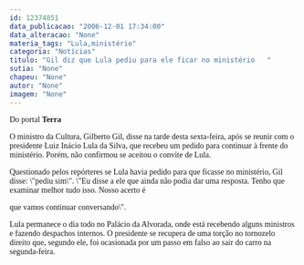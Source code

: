 ```yaml
---
id: 12374851
data_publicacao: "2006-12-01 17:34:00"
data_alteracao: "None"
materia_tags: "Lula,ministério"
categoria: "Notícias"
titulo: "Gil diz que Lula pediu para ele ficar no ministério   "
sutia: "None"
chapeu: "None"
autor: "None"
imagem: "None"
---
```

<p><P><FONT face=Verdana>Do portal <STRONG>Terra</STRONG></FONT></P></p>
<p><P><FONT face=Verdana>O ministro da Cultura, Gilberto Gil, disse na tarde desta sexta-feira, após se reunir com o presidente Luiz Inácio Lula da Silva, que recebeu um pedido para continuar à frente do ministério. Porém, não confirmou se aceitou o convite de Lula. </FONT></P></p>
<p><P><FONT face=Verdana>Questionado pelos repórteres se Lula havia pedido para que ficasse no ministério, Gil disse: \"pediu sim\". \"Eu disse a ele que ainda não podia dar uma resposta. Tenho que examinar melhor tudo isso. Nosso acerto é</p>
<p> que vamos continuar conversando\". </FONT></p>
<p><P><FONT face=Verdana>Lula permanece o dia todo no Palácio da Alvorada, onde está recebendo alguns ministros e fazendo despachos internos. O presidente se recupera de uma torção no tornozelo direito que, segundo ele, foi ocasionada por um passo em falso ao sair do carro na segunda-feira.</FONT> </P> </p>
